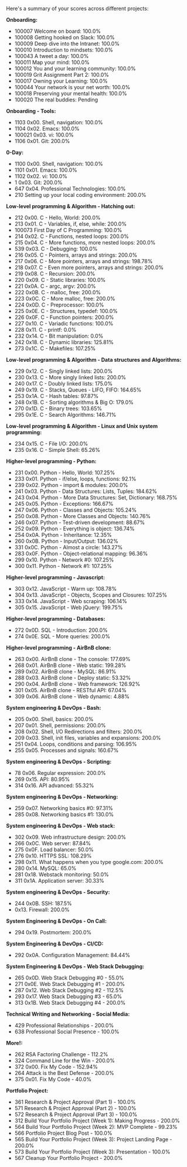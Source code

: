 Here's a summary of your scores across different projects:

**Onboarding:**
- 100007 Welcome on board: 100.0%
- 100008 Getting hooked on Slack: 100.0%
- 100009 Deep dive into the Intranet: 100.0%
- 100010 Introduction to mindsets: 100.0%
- 100043 A tweet a day: 100.0%
- 100011 Map your mind: 100.0%
- 100012 You and your learning community: 100.0%
- 100019 Grit Assignment Part 2: 100.0%
- 100017 Owning your Learning: 100.0%
- 100044 Your network is your net worth: 100.0%
- 100018 Preserving your mental health: 100.0%
- 100020 The real buddies: Pending

**Onboarding - Tools:**
- 1103 0x00. Shell, navigation: 100.0%
- 1104 0x02. Emacs: 100.0%
- 100021 0x03. vi: 100.0%
- 1106 0x01. Git: 200.0%

**0-Day:**
- 1100 0x00. Shell, navigation: 100.0%
- 1101 0x01. Emacs: 100.0%
- 1102 0x02. vi: 100.0%
- 1 0x03. Git: 200.0%
- 647 0x04. Professional Technologies: 100.0%
- 210 Setting up your local coding environment: 200.0%

**Low-level programming & Algorithm - Hatching out:**
- 212 0x00. C - Hello, World: 200.0%
- 213 0x01. C - Variables, if, else, while: 200.0%
- 100073 First Day of C Programming: 100.0%
- 214 0x02. C - Functions, nested loops: 200.0%
- 215 0x04. C - More functions, more nested loops: 200.0%
- 539 0x03. C - Debugging: 100.0%
- 216 0x05. C - Pointers, arrays and strings: 200.0%
- 217 0x06. C - More pointers, arrays and strings: 198.78%
- 218 0x07. C - Even more pointers, arrays and strings: 200.0%
- 219 0x08. C - Recursion: 200.0%
- 220 0x09. C - Static libraries: 100.0%
- 221 0x0A. C - argc, argv: 200.0%
- 222 0x0B. C - malloc, free: 200.0%
- 223 0x0C. C - More malloc, free: 200.0%
- 224 0x0D. C - Preprocessor: 100.0%
- 225 0x0E. C - Structures, typedef: 100.0%
- 226 0x0F. C - Function pointers: 200.0%
- 227 0x10. C - Variadic functions: 100.0%
- 228 0x11. C - printf: 0.0%
- 232 0x14. C - Bit manipulation: 0.0%
- 242 0x18. C - Dynamic libraries: 125.81%
- 273 0x1C. C - Makefiles: 107.25%

**Low-level programming & Algorithm - Data structures and Algorithms:**
- 229 0x12. C - Singly linked lists: 200.0%
- 230 0x13. C - More singly linked lists: 200.0%
- 240 0x17. C - Doubly linked lists: 175.0%
- 249 0x19. C - Stacks, Queues - LIFO, FIFO: 164.65%
- 253 0x1A. C - Hash tables: 97.87%
- 248 0x1B. C - Sorting algorithms & Big O: 179.0%
- 270 0x1D. C - Binary trees: 103.65%
- 295 0x1E. C - Search Algorithms: 146.71%

**Low-level programming & Algorithm - Linux and Unix system programming:**
- 234 0x15. C - File I/O: 200.0%
- 235 0x16. C - Simple Shell: 65.26%

**Higher-level programming - Python:**
- 231 0x00. Python - Hello, World: 107.25%
- 233 0x01. Python - if/else, loops, functions: 92.1%
- 239 0x02. Python - import & modules: 200.0%
- 241 0x03. Python - Data Structures: Lists, Tuples: 184.62%
- 243 0x04. Python - More Data Structures: Set, Dictionary: 168.75%
- 245 0x05. Python - Exceptions: 166.67%
- 247 0x06. Python - Classes and Objects: 105.24%
- 250 0x08. Python - More Classes and Objects: 140.76%
- 246 0x07. Python - Test-driven development: 88.67%
- 252 0x09. Python - Everything is object: 136.74%
- 254 0x0A. Python - Inheritance: 12.35%
- 260 0x0B. Python - Input/Output: 136.02%
- 331 0x0C. Python - Almost a circle: 143.27%
- 283 0x0F. Python - Object-relational mapping: 96.36%
- 299 0x10. Python - Network #0: 107.25%
- 300 0x11. Python - Network #1: 107.25%

**Higher-level programming - Javascript:**
- 303 0x12. JavaScript - Warm up: 108.78%
- 304 0x13. JavaScript - Objects, Scopes and Closures: 107.25%
- 333 0x14. JavaScript - Web scraping: 106.14%
- 305 0x15. JavaScript - Web jQuery: 199.75%

**Higher-level programming - Databases:**
- 272 0x0D. SQL - Introduction: 200.0%
- 274 0x0E. SQL - More queries: 200.0%

**Higher-level programming - AirBnB clone:**
- 263 0x00. AirBnB clone - The console: 177.69%
- 268 0x01. AirBnB clone - Web static: 199.28%
- 289 0x02. AirBnB clone - MySQL: 86.91%
- 288 0x03. AirBnB clone - Deploy static: 53.32%
- 290 0x04. AirBnB clone - Web framework: 126.92%
- 301 0x05. AirBnB clone - RESTful API: 67.04%
- 309 0x06. AirBnB clone - Web dynamic: 4.88%

**System engineering & DevOps - Bash:**
- 205 0x00. Shell, basics: 200.0%
- 207 0x01. Shell, permissions: 200.0%
- 208 0x02. Shell, I/O Redirections and filters: 200.0%
- 209 0x03. Shell, init files, variables and expansions: 200.0%
- 251 0x04. Loops, conditions and parsing: 106.95%
- 255 0x05. Processes and signals: 160.67%

**System engineering & DevOps - Scripting:**
- 78 0x06. Regular expression: 200.0%
- 269 0x15. API: 80.95%
- 314 0x16. API advanced: 55.32%

**System engineering & DevOps - Networking:**
- 259 0x07. Networking basics #0: 97.31%
- 285 0x08. Networking basics #1: 130.0%

**System engineering & DevOps - Web stack:**
- 302 0x09. Web infrastructure design: 200.0%
- 266 0x0C. Web server: 87.84%
- 275 0x0F. Load balancer: 50.0%
- 276 0x10. HTTPS SSL: 108.29%
- 298 0x11. What happens when you type google.com: 200.0%
- 280 0x14. MySQL: 65.0%
- 281 0x18. Webstack monitoring: 50.0%
- 311 0x1A. Application server: 30.33%

**System engineering & DevOps - Security:**
- 244 0x0B. SSH: 187.5%
- 0x13. Firewall: 200.0%

**System Engineering & DevOps - On Call:**
- 294 0x19. Postmortem: 200.0%

**System Engineering & DevOps - CI/CD:**
- 292 0x0A. Configuration Management: 84.44%

**System Engineering & DevOps - Web Stack Debugging:**
- 265 0x0D. Web Stack Debugging #0 - 55.0%
- 271 0x0E. Web Stack Debugging #1 - 200.0%
- 287 0x12. Web Stack Debugging #2 - 112.5%
- 293 0x17. Web Stack Debugging #3 - 65.0%
- 313 0x1B. Web Stack Debugging #4 - 200.0%

**Technical Writing and Networking - Social Media:**
- 429 Professional Relationships - 200.0%
- 638 Professional Social Presence - 100.0%

**More!:**
- 262 RSA Factoring Challenge - 112.2%
- 324 Command Line for the Win - 200.0%
- 372 0x00. Fix My Code - 152.94%
- 264 Attack is the Best Defense - 200.0%
- 375 0x01. Fix My Code - 40.0%

**Portfolio Project:**
- 361 Research & Project Approval (Part 1) - 100.0%
- 571 Research & Project Approval (Part 2) - 100.0%
- 572 Research & Project Approval (Part 3) - 100.0%
- 312 Build Your Portfolio Project (Week 1): Making Progress - 200.0%
- 564 Build Your Portfolio Project (Week 2): MVP Complete - 99.23%
- 566 Portfolio Project Blog Post - 100.0%
- 565 Build Your Portfolio Project (Week 3): Project Landing Page - 200.0%
- 573 Build Your Portfolio Project (Week 3): Presentation - 100.0%
- 567 Cleanup Your Portfolio Project - 200.0%
